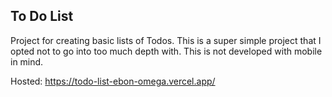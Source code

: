 ## To Do List

Project for creating basic lists of Todos. This is a super simple project that I opted not to go into too much depth with. This is not developed with mobile in mind.

Hosted: https://todo-list-ebon-omega.vercel.app/
